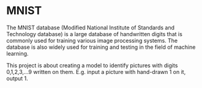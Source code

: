 # MNIST
The MNIST database (Modified National Institute of Standards and Technology database) is a large database of handwritten digits that is commonly used for training various image processing systems. The database is also widely used for training and testing in the field of machine learning.

This project is about creating a model to identify pictures with digits 0,1,2,3,...9 written on them. E.g. input a picture with hand-drawn 1 on it, output 1.

